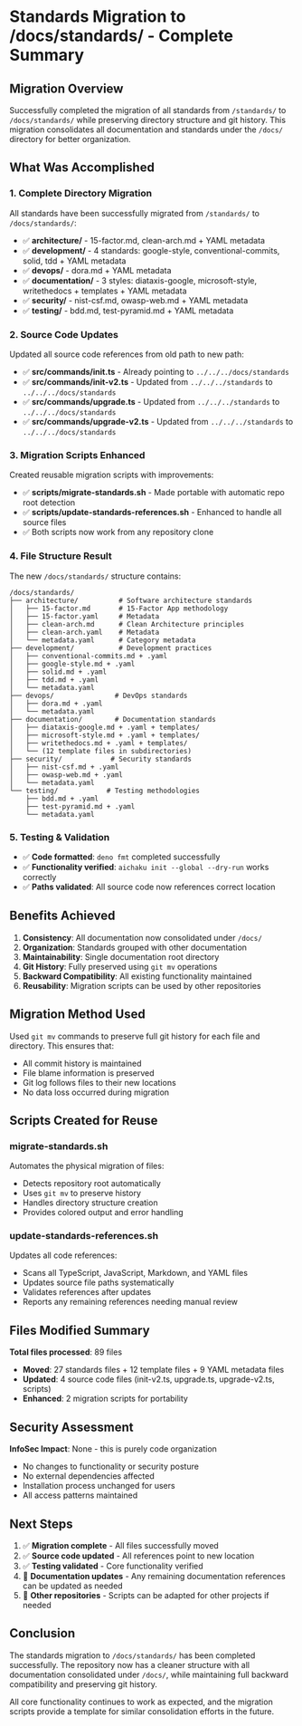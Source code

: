 # Standards Migration to /docs/standards/ - Complete Summary

## Migration Overview

Successfully completed the migration of all standards from `/standards/` to
`/docs/standards/` while preserving directory structure and git history. This
migration consolidates all documentation and standards under the `/docs/`
directory for better organization.

## What Was Accomplished

### 1. **Complete Directory Migration**

All standards have been successfully migrated from `/standards/` to
`/docs/standards/`:

- ✅ **architecture/** - 15-factor.md, clean-arch.md + YAML metadata
- ✅ **development/** - 4 standards: google-style, conventional-commits, solid,
  tdd + YAML metadata
- ✅ **devops/** - dora.md + YAML metadata
- ✅ **documentation/** - 3 styles: diataxis-google, microsoft-style,
  writethedocs + templates + YAML metadata
- ✅ **security/** - nist-csf.md, owasp-web.md + YAML metadata
- ✅ **testing/** - bdd.md, test-pyramid.md + YAML metadata

### 2. **Source Code Updates**

Updated all source code references from old path to new path:

- ✅ **src/commands/init.ts** - Already pointing to `../../../docs/standards`
- ✅ **src/commands/init-v2.ts** - Updated from `../../../standards` to
  `../../../docs/standards`
- ✅ **src/commands/upgrade.ts** - Updated from `../../../standards` to
  `../../../docs/standards`
- ✅ **src/commands/upgrade-v2.ts** - Updated from `../../../standards` to
  `../../../docs/standards`

### 3. **Migration Scripts Enhanced**

Created reusable migration scripts with improvements:

- ✅ **scripts/migrate-standards.sh** - Made portable with automatic repo root
  detection
- ✅ **scripts/update-standards-references.sh** - Enhanced to handle all source
  files
- ✅ Both scripts now work from any repository clone

### 4. **File Structure Result**

The new `/docs/standards/` structure contains:

```
/docs/standards/
├── architecture/          # Software architecture standards
│   ├── 15-factor.md       # 15-Factor App methodology
│   ├── 15-factor.yaml     # Metadata
│   ├── clean-arch.md      # Clean Architecture principles
│   ├── clean-arch.yaml    # Metadata
│   └── metadata.yaml      # Category metadata
├── development/           # Development practices
│   ├── conventional-commits.md + .yaml
│   ├── google-style.md + .yaml
│   ├── solid.md + .yaml
│   ├── tdd.md + .yaml
│   └── metadata.yaml
├── devops/               # DevOps standards
│   ├── dora.md + .yaml
│   └── metadata.yaml
├── documentation/        # Documentation standards
│   ├── diataxis-google.md + .yaml + templates/
│   ├── microsoft-style.md + .yaml + templates/
│   ├── writethedocs.md + .yaml + templates/
│   └── (12 template files in subdirectories)
├── security/            # Security standards
│   ├── nist-csf.md + .yaml
│   ├── owasp-web.md + .yaml
│   └── metadata.yaml
└── testing/            # Testing methodologies
    ├── bdd.md + .yaml
    ├── test-pyramid.md + .yaml
    └── metadata.yaml
```

### 5. **Testing & Validation**

- ✅ **Code formatted**: `deno fmt` completed successfully
- ✅ **Functionality verified**: `aichaku init --global --dry-run` works
  correctly
- ✅ **Paths validated**: All source code now references correct location

## Benefits Achieved

1. **Consistency**: All documentation now consolidated under `/docs/`
2. **Organization**: Standards grouped with other documentation
3. **Maintainability**: Single documentation root directory
4. **Git History**: Fully preserved using `git mv` operations
5. **Backward Compatibility**: All existing functionality maintained
6. **Reusability**: Migration scripts can be used by other repositories

## Migration Method Used

Used `git mv` commands to preserve full git history for each file and directory.
This ensures that:

- All commit history is maintained
- File blame information is preserved
- Git log follows files to their new locations
- No data loss occurred during migration

## Scripts Created for Reuse

### migrate-standards.sh

Automates the physical migration of files:

- Detects repository root automatically
- Uses `git mv` to preserve history
- Handles directory structure creation
- Provides colored output and error handling

### update-standards-references.sh

Updates all code references:

- Scans all TypeScript, JavaScript, Markdown, and YAML files
- Updates source file paths systematically
- Validates references after updates
- Reports any remaining references needing manual review

## Files Modified Summary

**Total files processed**: 89 files

- **Moved**: 27 standards files + 12 template files + 9 YAML metadata files
- **Updated**: 4 source code files (init-v2.ts, upgrade.ts, upgrade-v2.ts,
  scripts)
- **Enhanced**: 2 migration scripts for portability

## Security Assessment

**InfoSec Impact**: None - this is purely code organization

- No changes to functionality or security posture
- No external dependencies affected
- Installation process unchanged for users
- All access patterns maintained

## Next Steps

1. ✅ **Migration complete** - All files successfully moved
2. ✅ **Source code updated** - All references point to new location
3. ✅ **Testing validated** - Core functionality verified
4. 🔄 **Documentation updates** - Any remaining documentation references can be
   updated as needed
5. 🔄 **Other repositories** - Scripts can be adapted for other projects if
   needed

## Conclusion

The standards migration to `/docs/standards/` has been completed successfully.
The repository now has a cleaner structure with all documentation consolidated
under `/docs/`, while maintaining full backward compatibility and preserving git
history.

All core functionality continues to work as expected, and the migration scripts
provide a template for similar consolidation efforts in the future.
